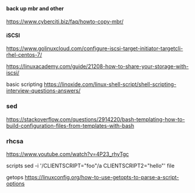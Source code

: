 #### back up mbr and other 
https://www.cyberciti.biz/faq/howto-copy-mbr/

#### iSCSI
https://www.golinuxcloud.com/configure-iscsi-target-initiator-targetcli-rhel-centos-7/

https://linuxacademy.com/guide/21208-how-to-share-your-storage-with-iscsi/

basic scripting
https://linoxide.com/linux-shell-script/shell-scripting-interview-questions-answers/


### sed 
https://stackoverflow.com/questions/2914220/bash-templating-how-to-build-configuration-files-from-templates-with-bash

### rhcsa
https://www.youtube.com/watch?v=4P23_rhyTgc


scripts
sed -i '/CLIENTSCRIPT="foo"/a CLIENTSCRIPT2="hello"' file


getops 
https://linuxconfig.org/how-to-use-getopts-to-parse-a-script-options
